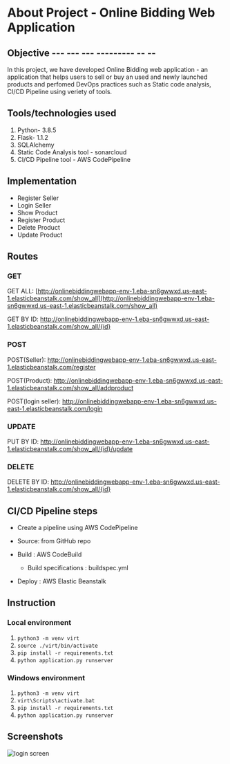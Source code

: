 # About Project - Online Bidding Web Application

## Objective --- --- --- --------- -- --

In this project, we have developed Online Bidding web application - an application that helps users to sell or buy an used and newly launched products and perfomed DevOps practices such as Static code analysis, CI/CD Pipeline using veriety of tools.

## Tools/technologies used

1. Python- 3.8.5
2. Flask- 1.1.2
3. SQLAlchemy
4. Static Code Analysis tool - sonarcloud
5. CI/CD Pipeline tool - AWS CodePipeline

## Implementation

- Register Seller
- Login Seller
- Show Product
- Register Product
- Delete Product
- Update Product

## Routes

### GET

GET ALL: [http://onlinebiddingwebapp-env-1.eba-sn6gwwxd.us-east-1.elasticbeanstalk.com/show_all](http://onlinebiddingwebapp-env-1.eba-sn6gwwxd.us-east-1.elasticbeanstalk.com/show_all)

GET BY ID: http://onlinebiddingwebapp-env-1.eba-sn6gwwxd.us-east-1.elasticbeanstalk.com/show_all/{id}

### POST

POST(Seller): http://onlinebiddingwebapp-env-1.eba-sn6gwwxd.us-east-1.elasticbeanstalk.com/register

POST(Product): http://onlinebiddingwebapp-env-1.eba-sn6gwwxd.us-east-1.elasticbeanstalk.com/show_all/addproduct

POST(login seller): http://onlinebiddingwebapp-env-1.eba-sn6gwwxd.us-east-1.elasticbeanstalk.com/login

### UPDATE

PUT BY ID: http://onlinebiddingwebapp-env-1.eba-sn6gwwxd.us-east-1.elasticbeanstalk.com/show_all/{id}/update

### DELETE

DELETE BY ID: http://onlinebiddingwebapp-env-1.eba-sn6gwwxd.us-east-1.elasticbeanstalk.com/show_all/{id}

## CI/CD Pipeline steps

- Create a pipeline using AWS CodePipeline

- Source: from GitHub repo

- Build : AWS CodeBuild

  - Build specifications : buildspec.yml

- Deploy : AWS Elastic Beanstalk

## Instruction

### Local environment

1. `python3 -m venv virt`
2. `source ./virt/bin/activate`
3. `pip install -r requirements.txt`
4. `python application.py runserver`

### Windows environment

1. `python3 -m venv virt`
2. `virt\Scripts\activate.bat`
3. `pip install -r requirements.txt`
4. `python application.py runserver`

## Screenshots

![login screen](https://i.ibb.co/fp1CT9j/screenshot.png)
